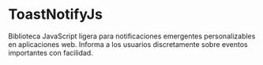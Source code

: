 # ToastNotifyJs
Biblioteca JavaScript ligera para notificaciones emergentes personalizables en aplicaciones web. Informa a los usuarios discretamente sobre eventos importantes con facilidad.
